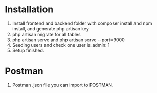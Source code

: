 # Installation

1. Install frontend and backend folder with composer install and npm install, and generate php artisan key
2. php artisan migrate for all tables
3. php artisan serve and php artisan serve --port=9000
4. Seeding users and check one user is_admin: 1
5. Setup finished.

# Postman

1. Postman .json file you can import to POSTMAN.